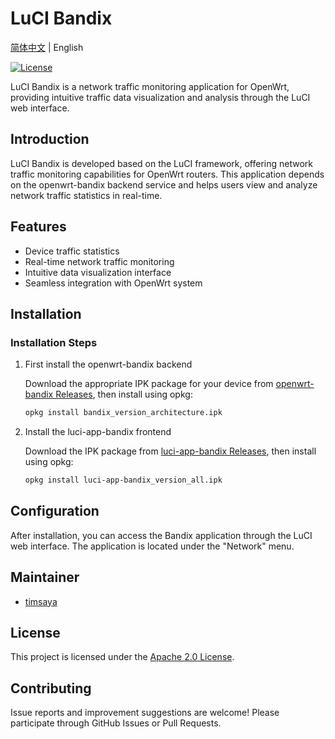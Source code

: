 # LuCI Bandix

[简体中文](README.md) | English

[![License](https://img.shields.io/badge/License-Apache--2.0-blue.svg)](LICENSE)


LuCI Bandix is a network traffic monitoring application for OpenWrt, providing intuitive traffic data visualization and analysis through the LuCI web interface.

## Introduction

LuCI Bandix is developed based on the LuCI framework, offering network traffic monitoring capabilities for OpenWrt routers. This application depends on the openwrt-bandix backend service and helps users view and analyze network traffic statistics in real-time.

## Features

- Device traffic statistics
- Real-time network traffic monitoring
- Intuitive data visualization interface
- Seamless integration with OpenWrt system

## Installation

### Installation Steps

1. First install the openwrt-bandix backend

   Download the appropriate IPK package for your device from [openwrt-bandix Releases](https://github.com/timsaya/openwrt-bandix/releases), then install using opkg:

   ```bash
   opkg install bandix_version_architecture.ipk
   ```

2. Install the luci-app-bandix frontend

   Download the IPK package from [luci-app-bandix Releases](https://github.com/timsaya/luci-app-bandix/releases), then install using opkg:

   ```bash
   opkg install luci-app-bandix_version_all.ipk
   ```

## Configuration

After installation, you can access the Bandix application through the LuCI web interface. The application is located under the "Network" menu.

## Maintainer

- [timsaya](https://github.com/timsaya)

## License

This project is licensed under the [Apache 2.0 License](LICENSE).

## Contributing

Issue reports and improvement suggestions are welcome! Please participate through GitHub Issues or Pull Requests. 